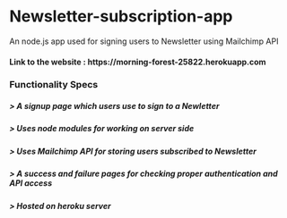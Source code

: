 # Newsletter-subscription-app
An node.js app used for signing users to Newsletter using Mailchimp API

<h4>Link to the website : <font cpolor ="lightblue"> https://morning-forest-25822.herokuapp.com</font>
<h3>Functionality Specs</h3>
<h5> > A signup page which users use to sign to a Newletter</h5>
<h5> > Uses node modules for working on server side</h5>
<h5> > Uses Mailchimp API for storing users subscribed to Newsletter</h5>
<h5> > A success and failure pages for checking proper authentication and API access</h5>
<h5> > Hosted on heroku server</h5>
